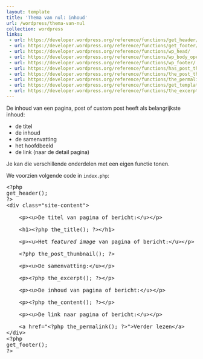 ```yaml
---
layout: template
title: 'Thema van nul: inhoud'
url: /wordpress/thema-van-nul
collection: wordpress
links:
 - url: https://developer.wordpress.org/reference/functions/get_header/
 - url: https://developer.wordpress.org/reference/functions/get_footer/
 - url: https://developer.wordpress.org/reference/functions/wp_head/
 - url: https://developer.wordpress.org/reference/functions/wp_body_open/
 - url: https://developer.wordpress.org/reference/functions/wp_footer/
 - url: https://developer.wordpress.org/reference/functions/has_post_thumbnail/
 - url: https://developer.wordpress.org/reference/functions/the_post_thumbnail/
 - url: https://developer.wordpress.org/reference/functions/the_permalink/
 - url: https://developer.wordpress.org/reference/functions/get_template_part/
 - url: https://developer.wordpress.org/reference/functions/the_excerpt/
---
```


De inhoud van een pagina, post of custom post heeft als belangrijkste inhoud:
* de titel
* de inhoud
* de samenvatting
* het hoofdbeeld
* de link (naar de detail pagina)

Je kan die verschillende onderdelen met een eigen functie tonen.

We voorzien volgende code in <code>index.php</code>:

<pre>
&lt;?php
get_header();
?&gt;
&lt;div class="site-content"&gt;

    &lt;p&gt;&lt;u&gt;De titel van pagina of bericht:&lt;/u&gt;&lt;/p&gt;

    &lt;h1&gt;&lt;?php the_title(); ?&gt;&lt;/h1&gt;

    &lt;p&gt;&lt;u&gt;Het <em>featured image</em> van pagina of bericht:&lt;/u&gt;&lt;/p&gt;

    &lt;?php the_post_thumbnail(); ?&gt;

    &lt;p&gt;&lt;u&gt;De samenvatting:&lt;/u&gt;&lt;/p&gt;

    &lt;p&gt;&lt;?php the_excerpt(); ?&gt;&lt;/p&gt;

    &lt;p&gt;&lt;u&gt;De inhoud van pagina of bericht:&lt;/u&gt;&lt;/p&gt;

    &lt;p&gt;&lt;?php the_content(); ?&gt;&lt;/p&gt;

    &lt;p&gt;&lt;u&gt;De link naar pagina of bericht:&lt;/u&gt;&lt;/p&gt;

    &lt;a href="&lt;?php the_permalink(); ?&gt;"&gt;Verder lezen&lt;/a&gt;
&lt;/div&gt;
&lt;?php
get_footer();
?&gt;
</pre>